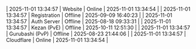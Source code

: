 | 2025-11-01 13:34:57 | Website | Online | 2025-11-01 13:34:54 |
| 2025-11-01 13:34:57 | Registration | Offline | 2025-09-09 16:40:23 |
| 2025-11-01 13:34:57 | Auth Server | Offline | 2025-08-18 09:33:31 |
| 2025-11-01 13:34:57 | Kezan (PvE) | Offline | 2025-10-11 12:51:30 |
| 2025-11-01 13:34:57 | Gurubashi (PvP) | Offline | 2025-08-23 21:44:06 |
| 2025-11-01 13:34:57 | Cloudflare | Online | 2025-11-01 13:34:54 |
